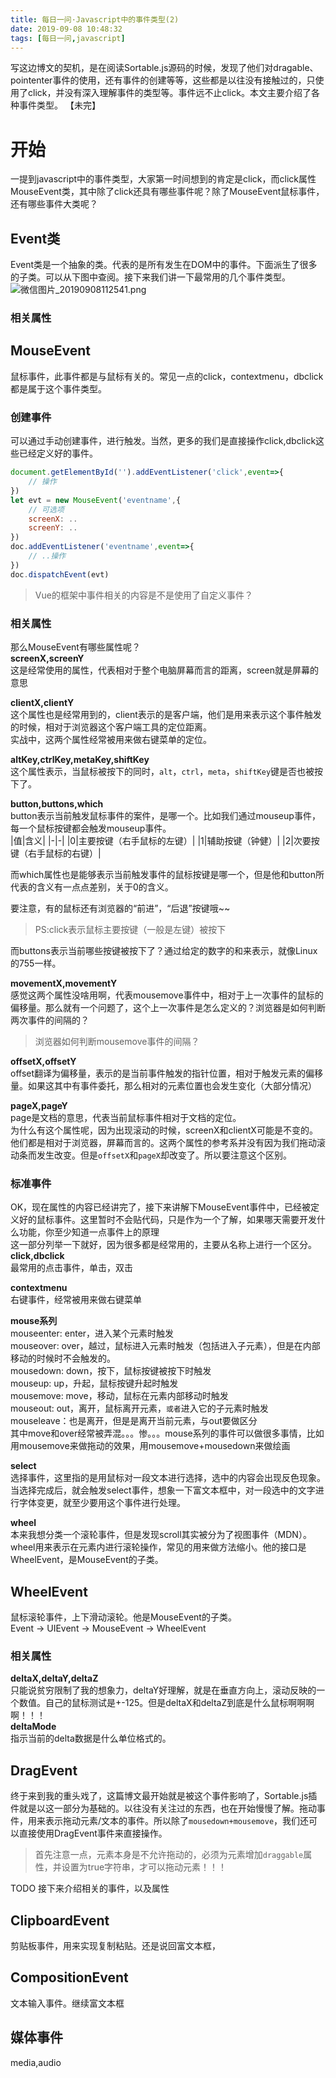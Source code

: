 ```yaml
---
title: 每日一问·Javascript中的事件类型(2)
date: 2019-09-08 10:48:32
tags: [每日一问,javascript]
---
```


写这边博文的契机，是在阅读Sortable.js源码的时候，发现了他们对dragable、pointenter事件的使用，还有事件的创建等等，这些都是以往没有接触过的，只使用了click，并没有深入理解事件的类型等。事件远不止click。本文主要介绍了各种事件类型。
【未完】
<!-- more -->

# 开始
一提到javascript中的事件类型，大家第一时间想到的肯定是click，而click属性MouseEvent类，其中除了click还具有哪些事件呢？除了MouseEvent鼠标事件，还有哪些事件大类呢？

## Event类
Event类是一个抽象的类。代表的是所有发生在DOM中的事件。下面派生了很多的子类。可以从下图中查阅。接下来我们讲一下最常用的几个事件类型。
![微信图片_20190908112541.png](https://i.loli.net/2019/09/08/te97bkqNoEX2AFh.png)


### 相关属性


## MouseEvent 
鼠标事件，此事件都是与鼠标有关的。常见一点的click，contextmenu，dbclick都是属于这个事件类型。

### 创建事件
可以通过手动创建事件，进行触发。当然，更多的我们是直接操作click,dbclick这些已经定义好的事件。
```javascript
document.getElementById('').addEventListener('click',event=>{
    // 操作
})
let evt = new MouseEvent('eventname',{
    // 可选项
    screenX: ..
    screenY: ..
})
doc.addEventListener('eventname',event=>{
    // ..操作  
})
doc.dispatchEvent(evt)

```

> Vue的框架中事件相关的内容是不是使用了自定义事件？

### 相关属性
那么MouseEvent有哪些属性呢？  
**screenX,screenY**  
这是经常使用的属性，代表相对于整个电脑屏幕而言的距离，screen就是屏幕的意思  

**clientX,clientY**  
这个属性也是经常用到的，client表示的是客户端，他们是用来表示这个事件触发的时候，相对于浏览器这个客户端工具的定位距离。  
实战中，这两个属性经常被用来做右键菜单的定位。  

**altKey,ctrlKey,metaKey,shiftKey**  
这个属性表示，当鼠标被按下的同时，`alt`，`ctrl`，`meta`，`shiftKey`键是否也被按下了。  

**button,buttons,which**  
button表示当前触发鼠标事件的案件，是哪一个。比如我们通过mouseup事件，每一个鼠标按键都会触发mouseup事件。  
|值|含义|
|-|-|
|0|主要按键（右手鼠标的左键）|
|1|辅助按键（钟健）|
|2|次要按键（右手鼠标的右键）|

而which属性也是能够表示当前触发事件的鼠标按键是哪一个，但是他和button所代表的含义有一点点差别，关于0的含义。  

要注意，有的鼠标还有浏览器的“前进”，“后退”按键哦~~  

> PS:click表示鼠标主要按键（一般是左键）被按下  

而buttons表示当前哪些按键被按下了？通过给定的数字的和来表示，就像Linux的755一样。  

**movementX,movementY**  
感觉这两个属性没啥用啊，代表mousemove事件中，相对于上一次事件的鼠标的偏移量。那么就有一个问题了，这个上一次事件是怎么定义的？浏览器是如何判断两次事件的间隔的？

> 浏览器如何判断mousemove事件的间隔？

**offsetX,offsetY**  
offset翻译为偏移量，表示的是当前事件触发的指针位置，相对于触发元素的偏移量。如果这其中有事件委托，那么相对的元素位置也会发生变化（大部分情况）  

**pageX,pageY**  
page是文档的意思，代表当前鼠标事件相对于文档的定位。  
为什么有这个属性呢，因为出现滚动的时候，screenX和clientX可能是不变的。他们都是相对于浏览器，屏幕而言的。这两个属性的参考系并没有因为我们拖动滚动条而发生改变。但是`offsetX`和`pageX`却改变了。所以要注意这个区别。  

### 标准事件
OK，现在属性的内容已经讲完了，接下来讲解下MouseEvent事件中，已经被定义好的鼠标事件。这里暂时不会贴代码，只是作为一个了解，如果哪天需要开发什么功能，你至少知道一点事件上的原理    
这一部分列举一下就好，因为很多都是经常用的，主要从名称上进行一个区分。  
**click,dbclick**  
最常用的点击事件，单击，双击  

**contextmenu**  
右键事件，经常被用来做右键菜单  

**mouse系列**  
mouseenter: enter，进入某个元素时触发  
mouseover: over，越过，鼠标进入元素时触发（包括进入子元素），但是在内部移动的时候时不会触发的。  
mousedown: down，按下，鼠标按键被按下时触发  
mouseup: up，升起，鼠标按键升起时触发  
mousemove: move，移动，鼠标在元素内部移动时触发  
mouseout: out，离开，鼠标离开元素，`或者`进入它的子元素时触发  
mouseleave：也是离开，但是是离开当前元素，与out要做区分  
其中move和over经常被弄混。。。惨。。。mouse系列的事件可以做很多事情，比如用mousemove来做拖动的效果，用mousemove+mousedown来做绘画  

**select**  
选择事件，这里指的是用鼠标对一段文本进行选择，选中的内容会出现反色现象。当选择完成后，就会触发select事件，想象一下富文本框中，对一段选中的文字进行字体变更，就至少要用这个事件进行处理。  

**wheel**  
本来我想分类一个滚轮事件，但是发现scroll其实被分为了视图事件（MDN）。wheel用来表示在元素内进行滚轮操作，常见的用来做方法缩小。他的接口是WheelEvent，是MouseEvent的子类。

## WheelEvent
鼠标滚轮事件，上下滑动滚轮。他是MouseEvent的子类。  
Event -> UIEvent -> MouseEvent -> WheelEvent  

### 相关属性
**deltaX,deltaY,deltaZ**  
只能说贫穷限制了我的想象力，deltaY好理解，就是在垂直方向上，滚动反映的一个数值。自己的鼠标测试是+-125。但是deltaX和deltaZ到底是什么鼠标啊啊啊啊！！！  
**deltaMode**  
指示当前的delta数据是什么单位格式的。  

## DragEvent
终于来到我的重头戏了，这篇博文最开始就是被这个事件影响了，Sortable.js插件就是以这一部分为基础的。以往没有关注过的东西，也在开始慢慢了解。拖动事件，用来表示拖动元素/文本的事件。所以除了`mousedown+mousemove`，我们还可以直接使用DragEvent事件来直接操作。  

> 首先注意一点，元素本身是不允许拖动的，必须为元素增加`draggable`属性，并设置为true字符串，才可以拖动元素！！！

TODO 接下来介绍相关的事件，以及属性

## ClipboardEvent
剪贴板事件，用来实现复制粘贴。还是说回富文本框，

## CompositionEvent
文本输入事件。继续富文本框

## 媒体事件
media,audio